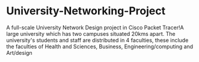 # University-Networking-Project
A full-scale University Network Design project in Cisco Packet Tracer!A large university which has two campuses situated 20kms apart. The university's students and staff are distributed in 4 faculties, these include the faculties of Health and Sciences, Business, Engineering/computing and Art/design
